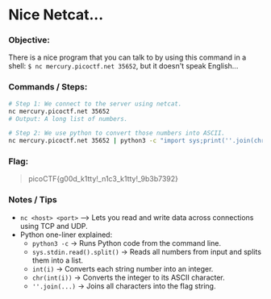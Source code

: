 # Nice Netcat...

### Objective:

There is a nice program that you can talk to by using this command in a shell: `$ nc mercury.picoctf.net 35652`, but it doesn't speak English...

### Commands / Steps:

```bash
# Step 1: We connect to the server using netcat.
nc mercury.picoctf.net 35652
# Output: A long list of numbers.

# Step 2: We use python to convert those numbers into ASCII.
nc mercury.picoctf.net 35652 | python3 -c "import sys;print(''.join(chr(int(i)) for i in sys.stdin.read().split()))"
```

### Flag:

> picoCTF{g00d_k1tty!_n1c3_k1tty!_9b3b7392}

### Notes / Tips

- `nc <host> <port>` --> Lets you read and write data across connections using TCP and UDP.
- Python one-liner explained:
    - `python3 -c` → Runs Python code from the command line.
    - `sys.stdin.read().split()` → Reads all numbers from input and splits them into a list.
    - `int(i)` → Converts each string number into an integer.
    - `chr(int(i))` → Converts the integer to its ASCII character.
    - `''.join(...)` → Joins all characters into the flag string.